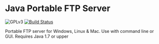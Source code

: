 # Java Portable FTP Server


![GPLv3](http://img.shields.io/badge/license-GPLv3-blue.svg)
[![Build Status](https://travis-ci.org/dubasdey/portable-ftp-server.svg?branch=master)](https://travis-ci.org/dubasdey/portable-ftp-server)


Portable FTP server for Windows, Linux & Mac. Use with command line or GUI. Requires Java 1.7 or upper

